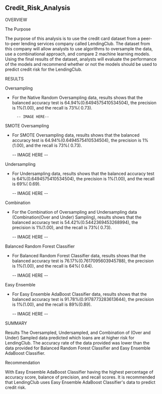 ## Credit_Risk_Analysis

OVERVIEW

The Purpose

The purpose of this analysis is to use the credit card dataset from a peer-to-peer lending services company called LendingClub. The dataset from this company will allow analysts to use algorithms to oversample the data, use a combinational approach, and compare 2 machine learning models. Using the final results of the dataset, analysts will evaluate the performance of the models and recommend whether or not the models should be used to predict credit risk for the LendingClub. 

RESULTS

Oversampling

* For the Native Random Oversampling data, results shows that the balanced accuracy test is 64.94%(0.6494575410534504), the precision is 1%(1.00), and the recall is 73%( 0.73).

		-- IMAGE HERE--
SMOTE Oversampling

*  For SMOTE Oversampling data, results shows that the balanced accuracy test is 64.94%(0.6494575410534504), the precision is 1%(1.00), and the recall is 73%( 0.73).

     -- IMAGE HERE --

Undersampling

*  For Undersampling data, results shows that the balanced accuracy test is 64%(0.6494575410534504), the precision is 1%(1.00), and the recall is 69%( 0.69).

    -- IMAGE HERE --

Combination

*  For the Combination of Oversampling  and Undersampling data (Combination(Over and Under) Sampling), results shows that
the balanced accuracy test is 54.42%(0.5442369453268994), the precision is 1%(1.00), and the recall is 73%( 0.73).

    -- IMAGE HERE --

Balanced Random Forest Classifier

* For Balanced Random Forest Classifier data, results shows that the balanced accuracy test is 76.17%(0.7617095603945788), the precision is 1%(1.00), and the recall is 64%( 0.64).

    -- IMAGE HERE --

Easy Ensemble

* For Easy Ensemble AdaBoost Classifier data, results shows that the balanced accuracy test is 91.78%(0.9178773283613644), the precision is 1%(1.00), and the recall is 89%(0.89).

    -- IMAGE HERE --

SUMMARY

Results
	The Oversampled, Undersampled, and Combination of (Over and Under) Sampled data predicted which loans are at higher risk for LendingClub. The accuracy rate of the data provided was lower than the data provided for Balanced Random Forest Classifier and Easy Ensemble AdaBoost Classifier. 

Recommendation

With Easy Ensemble AdaBoost Classifier having the highest percentage of accuracy score, balance of precision, and recall scores. It is recommended that LendingClub uses Easy Ensemble AdaBoost Classifier's data to predict credit risk. 
